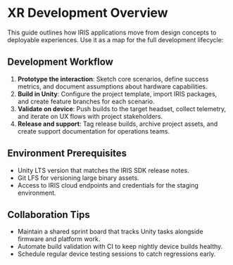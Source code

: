 # XR Development Overview

This guide outlines how IRIS applications move from design concepts to deployable experiences. Use it as a map for the full development lifecycle:

## Development Workflow

1. **Prototype the interaction**: Sketch core scenarios, define success metrics, and document assumptions about hardware capabilities.
2. **Build in Unity**: Configure the project template, import IRIS packages, and create feature branches for each scenario.
3. **Validate on device**: Push builds to the target headset, collect telemetry, and iterate on UX flows with project stakeholders.
4. **Release and support**: Tag release builds, archive project assets, and create support documentation for operations teams.

## Environment Prerequisites

- Unity LTS version that matches the IRIS SDK release notes.
- Git LFS for versioning large binary assets.
- Access to IRIS cloud endpoints and credentials for the staging environment.

## Collaboration Tips

- Maintain a shared sprint board that tracks Unity tasks alongside firmware and platform work.
- Automate build validation with CI to keep nightly device builds healthy.
- Schedule regular device testing sessions to catch regressions early.

